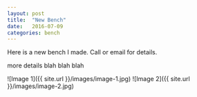 ```yaml
---
layout: post
title:  "New Bench"
date:   2016-07-09
categories: bench
---
```

Here is a new bench I made. Call or email for details.

more details blah blah blah

![Image 1]({{ site.url }}/images/image-1.jpg)
![Image 2]({{ site.url }}/images/image-2.jpg)

